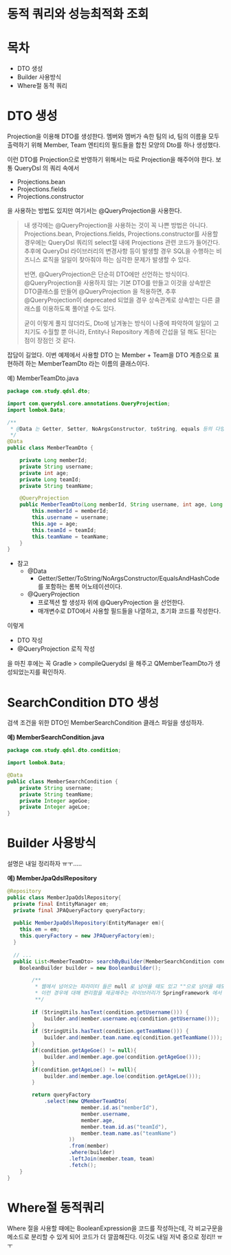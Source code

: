 # 동적 쿼리와 성능최적화 조회



# 목차

- DTO 생성
- Builder 사용방식
- Where절 동적 쿼리



# DTO 생성

Projection을 이용해 DTO를 생성한다. 멤버와 멤버가 속한 팀의 id, 팀의 이름을 모두 출력하기 위해 Member, Team 엔티티의 필드들을 합친 모양의 Dto를 하나 생성했다.  

이런 DTO를 Projection으로 반영하기 위해서는 따로 Projection을 해주어야 한다. 보통 QueryDsl 의 쿼리 속에서

- Projections.bean
- Projections.fields
- Projections.constructor

을 사용하는 방법도 있지만 여기서는 @QueryProjection을 사용한다. 

> 내 생각에는 @QueryProjection을 사용하는 것이 꼭 나쁜 방법은 아니다. Projections.bean, Projections.fields, Projections.constructor를 사용할 경우에는 QueryDsl 쿼리의 select절 내에 Projections 관련 코드가 들어간다. 추후에 QueryDsl 라이브러리의 변경사항 등이 발생할 경우 SQL을 수행하는 비즈니스 로직을 일일이 찾아줘야 하는 심각한 문제가 발생할 수 있다.  
>
> 반면, @QueryProjection은 단순히 DTO에만 선언하는 방식이다. @QueryProjection을 사용하지 않는 기본 DTO를 만들고 이것을 상속받은 DTO클래스를 만들어 @QueryProjection 을 적용하면, 추후 @QueryProjection이 deprecated 되었을 경우 상속관계로 상속받는 다른 클래스를 이용하도록 풀어낼 수도 있다.  
>
> 굳이 이렇게 풀지 않더라도, Dto에 남겨놓는 방식이 나중에 파악하여 일일이 고치기도 수월할 뿐 아니라, Entity나 Repository 계층에 간섭을 덜 해도 된다는 점이 장점인 것 같다.

잡담이 길었다. 이번 예제에서 사용할 DTO 는 Member + Team을 DTO 계층으로 표현하려 하는 MemberTeamDto 라는 이름의 클래스이다.  

예) MemberTeamDto.java

```java
package com.study.qdsl.dto;

import com.querydsl.core.annotations.QueryProjection;
import lombok.Data;

/**
 * @Data 는 Getter, Setter, NoArgsConstructor, toString, equals 등의 다양한 메서드를 생성해주는 역할
 */
@Data
public class MemberTeamDto {

	private Long memberId;
	private String username;
	private int age;
	private Long teamId;
	private String teamName;

	@QueryProjection
	public MemberTeamDto(Long memberId, String username, int age, Long teamId, String teamName){
		this.memberId = memberId;
		this.username = username;
		this.age = age;
		this.teamId = teamId;
		this.teamName = teamName;
	}
}

```



- 참고
  - @Data
    - Getter/Setter/ToString/NoArgsConstructor/EqualsAndHashCode 를 포함하는 롬복 어노테이션이다.
  - @QueryProjection
    - 프로젝션 할 생성자 위에 @QueryProjection 을 선언한다.
    - 매개변수로 DTO에서 사용할 필드들을 나열하고, 초기화 코드를 작성한다.

이렇게 

- DTO 작성
- @QueryProjection 로직 작성

을 마친 후에는 꼭 Gradle > compileQuerydsl 을 해주고 QMemberTeamDto가 생성되었는지를 확인하자.



# SearchCondition DTO 생성

검색 조건을 위한 DTO인 MemberSearchCondition 클래스 파일을 생성하자.

**예) MemberSearchCondition.java**

```java
package com.study.qdsl.dto.condition;

import lombok.Data;

@Data
public class MemberSearchCondition {
	private String username;
	private String teamName;
	private Integer ageGoe;
	private Integer ageLoe;
}
```



# Builder 사용방식

설명은 내일 정리하자 ㅠㅜ.....

**예) MemberJpaQdslRepository**

```java
@Repository
public class MemberJpaQdslRepository{
  private final EntityManager em;
  private final JPAQueryFactory queryFactory;
  
  public MemberJpaQdslRepository(EntityManager em){
    this.em = em;
    this.queryFactory = new JPAQueryFactory(em);
  }
  
  // ... 
  public List<MemberTeamDto> searchByBuilder(MemberSearchCondition condition){
    BooleanBuilder builder = new BooleanBuilder();

		/**
		 * 웹에서 넘어오는 파라미터 들은 null 로 넘어올 때도 있고 ""으로 넘어올 때도 있다.
		 * 이런 경우에 대해 편리함을 제공해주는 라이브러리가 SpringFramework 에서 제공해주는 StringUtils::hasText() 이다.
		 **/
    
		if (StringUtils.hasText(condition.getUsername())) {
			builder.and(member.username.eq(condition.getUsername()));
		}
		if (StringUtils.hasText(condition.getTeamName())) {
			builder.and(member.team.name.eq(condition.getTeamName()));
		}
		if(condition.getAgeGoe() != null){
			builder.and(member.age.goe(condition.getAgeGoe()));
		}
		if(condition.getAgeLoe() != null){
			builder.and(member.age.loe(condition.getAgeLoe()));
		}

		return queryFactory
			.select(new QMemberTeamDto(
						member.id.as("memberId"),
						member.username,
						member.age,
						member.team.id.as("teamId"),
						member.team.name.as("teamName")
					))
					.from(member)
					.where(builder)
					.leftJoin(member.team, team)
					.fetch();
	}
}
```



# Where절 동적쿼리

Where 절을 사용할 때에는 BooleanExpression을 코드를 작성하는데, 각 비교구문을 메소드로 분리할 수 있게 되어 코드가 더 깔끔해진다. 이것도 내일 저녁 중으로 정리!! ㅠㅜ